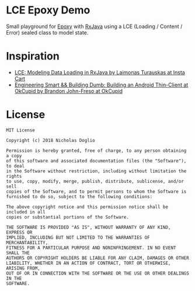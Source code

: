 # LCE Epoxy Demo


Small playground for [Epoxy](https://github.com/airbnb/epoxy) with [RxJava](https://github.com/ReactiveX/RxJava) using a LCE (Loading / Content / Error) sealed class to model state.

# Inspiration

- [LCE: Modeling Data Loading in RxJava by Laimonas Turauskas at Insta Cart](https://tech.instacart.com/lce-modeling-data-loading-in-rxjava-b798ac98d80)
- [Engineering Smart && Building Dumb: Building an Android Thin-Client at OkCupid by Brandon John-Freso at OkCupid](https://tech.okcupid.com/engineering-an-android-thin-client/)


# License

	MIT License

	Copyright (c) 2018 Nicholas Doglio

	Permission is hereby granted, free of charge, to any person obtaining a copy
	of this software and associated documentation files (the "Software"), to deal
	in the Software without restriction, including without limitation the rights
	to use, copy, modify, merge, publish, distribute, sublicense, and/or sell
	copies of the Software, and to permit persons to whom the Software is
	furnished to do so, subject to the following conditions:
	
	The above copyright notice and this permission notice shall be included in all
	copies or substantial portions of the Software.
	
	THE SOFTWARE IS PROVIDED "AS IS", WITHOUT WARRANTY OF ANY KIND, EXPRESS OR
	IMPLIED, INCLUDING BUT NOT LIMITED TO THE WARRANTIES OF MERCHANTABILITY,
	FITNESS FOR A PARTICULAR PURPOSE AND NONINFRINGEMENT. IN NO EVENT SHALL THE
	AUTHORS OR COPYRIGHT HOLDERS BE LIABLE FOR ANY CLAIM, DAMAGES OR OTHER
	LIABILITY, WHETHER IN AN ACTION OF CONTRACT, TORT OR OTHERWISE, ARISING FROM,
	OUT OF OR IN CONNECTION WITH THE SOFTWARE OR THE USE OR OTHER DEALINGS IN THE
	SOFTWARE.